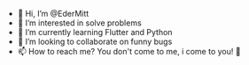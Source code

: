 - 👋 Hi, I’m @EderMitt
- 👀 I’m interested in solve problems
- 🌱 I’m currently learning Flutter and Python
- 💞️ I’m looking to collaborate on funny bugs
- 📫 How to reach me? You don't come to me, i come to you! 👀

<!---
EderMitt/EderMitt is a ✨ special ✨ repository because its `README.md` (this file) appears on your GitHub profile.
You can click the Preview link to take a look at your changes.
--->
